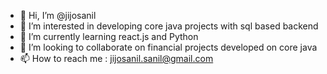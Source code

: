 - 👋 Hi, I’m @jijosanil
- 👀 I’m interested in developing core java projects with sql based backend
- 🌱 I’m currently learning react.js and Python
- 💞️ I’m looking to collaborate on financial projects developed on core java
- 📫 How to reach me : jijosanil.sanil@gmail.com

<!---
jijosanil/jijosanil is a ✨ special ✨ repository because its `README.md` (this file) appears on your GitHub profile.
You can click the Preview link to take a look at your changes.
--->
